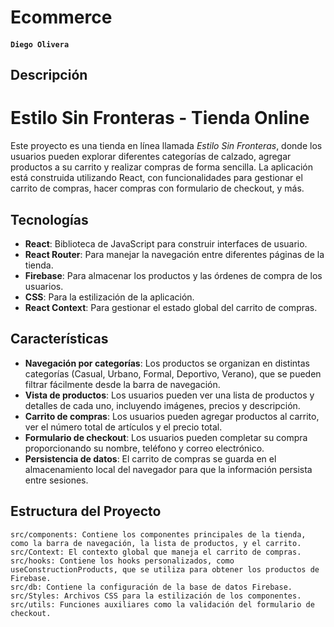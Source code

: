 # Ecommerce

#### `Diego Olivera`

## Descripción
# Estilo Sin Fronteras - Tienda Online

Este proyecto es una tienda en línea llamada *Estilo Sin Fronteras*, donde los usuarios pueden explorar diferentes categorías de calzado, agregar productos a su carrito y realizar compras de forma sencilla. La aplicación está construida utilizando React, con funcionalidades para gestionar el carrito de compras, hacer compras con formulario de checkout, y más.

## Tecnologías

- **React**: Biblioteca de JavaScript para construir interfaces de usuario.
- **React Router**: Para manejar la navegación entre diferentes páginas de la tienda.
- **Firebase**: Para almacenar los productos y las órdenes de compra de los usuarios.
- **CSS**: Para la estilización de la aplicación.
- **React Context**: Para gestionar el estado global del carrito de compras.

## Características

- **Navegación por categorías**: Los productos se organizan en distintas categorías (Casual, Urbano, Formal, Deportivo, Verano), que se pueden filtrar fácilmente desde la barra de navegación.
- **Vista de productos**: Los usuarios pueden ver una lista de productos y detalles de cada uno, incluyendo imágenes, precios y descripción.
- **Carrito de compras**: Los usuarios pueden agregar productos al carrito, ver el número total de artículos y el precio total.
- **Formulario de checkout**: Los usuarios pueden completar su compra proporcionando su nombre, teléfono y correo electrónico.
- **Persistencia de datos**: El carrito de compras se guarda en el almacenamiento local del navegador para que la información persista entre sesiones.


## Estructura del Proyecto

    src/components: Contiene los componentes principales de la tienda, como la barra de navegación, la lista de productos, y el carrito.
    src/Context: El contexto global que maneja el carrito de compras.
    src/hooks: Contiene los hooks personalizados, como useConstructionProducts, que se utiliza para obtener los productos de Firebase.
    src/db: Contiene la configuración de la base de datos Firebase.
    src/Styles: Archivos CSS para la estilización de los componentes.
    src/utils: Funciones auxiliares como la validación del formulario de checkout.